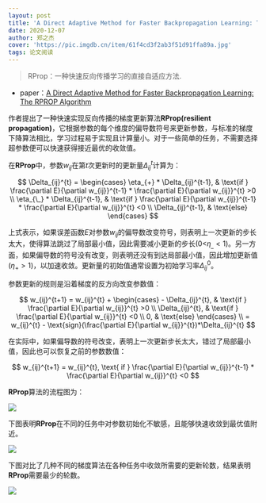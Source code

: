 ```yaml
---
layout: post
title: 'A Direct Adaptive Method for Faster Backpropagation Learning: The RPROP Algorithm'
date: 2020-12-07
author: 郑之杰
cover: 'https://pic.imgdb.cn/item/61f4cd3f2ab3f51d91ffa89a.jpg'
tags: 论文阅读
---
```


> RProp：一种快速反向传播学习的直接自适应方法.

- paper：[A Direct Adaptive Method for Faster Backpropagation Learning: The RPROP Algorithm](http://citeseerx.ist.psu.edu/viewdoc/summary?doi=10.1.1.21.1417)

作者提出了一种快速实现反向传播的梯度更新算法**RProp(resilient propagation)**，它根据参数的每个维度的偏导数符号来更新参数，与标准的梯度下降算法相比，学习过程易于实现且计算量小。对于一些简单的任务，不需要选择超参数便可以快速获得接近最优的收敛值。

在**RProp**中，参数$w_{ij}$在第$t$次更新时的更新量$\Delta_{ij}^{t}$计算为：

$$ \Delta_{ij}^{t} = \begin{cases} \eta_{+} * \Delta_{ij}^{t-1}, & \text{if } \frac{\partial E}{\partial w_{ij}}^{t-1} * \frac{\partial E}{\partial w_{ij}}^{t} >0 \\ \eta_{\_} * \Delta_{ij}^{t-1}, & \text{if } \frac{\partial E}{\partial w_{ij}}^{t-1} * \frac{\partial E}{\partial w_{ij}}^{t} <0 \\ \Delta_{ij}^{t-1}, & \text{else} \end{cases} $$

上式表示，如果误差函数$E$对参数$w_{ij}$的偏导数改变符号，则表明上一次更新的步长太大，使得算法跳过了局部最小值，因此需要减小更新的步长(0<$\eta_{\_}<1$)。另一方面，如果偏导数的符号没有改变，则表明还没有到达局部最小值，因此增加更新值($\eta_+>1$)，以加速收敛。更新量的初始值通常设置为初始学习率$\Delta_{ij}^0$。

参数更新的规则是沿着梯度的反方向改变参数值：

$$ w_{ij}^{t+1} = w_{ij}^{t} + \begin{cases} - \Delta_{ij}^{t}, & \text{if } \frac{\partial E}{\partial w_{ij}}^{t} >0 \\ \Delta_{ij}^{t}, & \text{if } \frac{\partial E}{\partial w_{ij}}^{t} <0 \\ 0, & \text{else} \end{cases} \\ =  w_{ij}^{t} - \text{sign}(\frac{\partial E}{\partial w_{ij}}^{t})*\Delta_{ij}^{t} $$

在实际中，如果偏导数的符号改变，表明上一次更新步长太大，错过了局部最小值，因此也可以恢复之前的参数数值：

$$ w_{ij}^{t+1} = w_{ij}^{t}, \text{  if } \frac{\partial E}{\partial w_{ij}}^{t-1} * \frac{\partial E}{\partial w_{ij}}^{t} <0 $$

**RProp**算法的流程图为：

![](https://pic.imgdb.cn/item/61f504c82ab3f51d913845ef.jpg)

下图表明**RProp**在不同的任务中对参数初始化不敏感，且能够快速收敛到最优值附近。

![](https://pic.imgdb.cn/item/61f4fc372ab3f51d912f68ee.jpg)

下图对比了几种不同的梯度算法在各种任务中收敛所需要的更新轮数，结果表明**RProp**需要最少的轮数。

![](https://pic.imgdb.cn/item/61f4fc752ab3f51d912fa604.jpg)